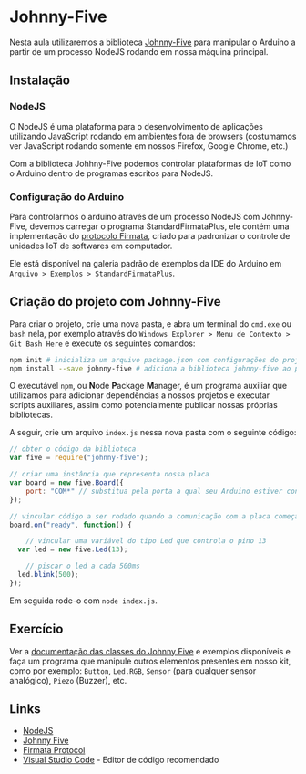 # Johnny-Five

Nesta aula utilizaremos a biblioteca [Johnny-Five](http://johnny-five.io/) para manipular o Arduino a partir de um processo NodeJS rodando em nossa máquina principal.

## Instalação

### NodeJS

O NodeJS é uma plataforma para o desenvolvimento de aplicações utilizando JavaScript rodando em ambientes fora de browsers (costumamos ver JavaScript rodando somente em nossos Firefox, Google Chrome, etc.)

Com a biblioteca Johhny-Five podemos controlar plataformas de IoT como o Arduino dentro de programas escritos para NodeJS.

### Configuração do Arduino

Para controlarmos o arduino através de um processo NodeJS com Johnny-Five, devemos carregar o programa StandardFirmataPlus, ele contém uma implementação do [protocolo Firmata](https://github.com/firmata/protocol), criado para padronizar o controle de unidades IoT de softwares em computador.

Ele está disponível na galeria padrão de exemplos da IDE do Arduino em `Arquivo > Exemplos > StandardFirmataPlus`.

## Criação do projeto com Johnny-Five

Para criar o projeto, crie uma nova pasta, e abra um terminal do `cmd.exe` ou `bash` nela, por exemplo através do `Windows Explorer > Menu de Contexto > Git Bash Here` e execute os seguintes comandos:

```bash
npm init # inicializa um arquivo package.json com configurações do projeto, como nome do projeto, autor, etc.
npm install --save johnny-five # adiciona a biblioteca johnny-five ao projeto
```

O executável `npm`, ou **N**ode **P**ackage **M**anager, é um programa auxiliar que utilizamos para adicionar dependências a nossos projetos e executar scripts auxiliares, assim como potencialmente publicar nossas próprias bibliotecas.

A seguir, crie um arquivo `index.js` nessa nova pasta com o seguinte código:

```javascript
// obter o código da biblioteca
var five = require("johnny-five");

// criar uma instância que representa nossa placa
var board = new five.Board({
	port: "COM*" // substitua pela porta a qual seu Arduino estiver conectado
});

// vincular código a ser rodado quando a comunicação com a placa começar
board.on("ready", function() {

	// vincular uma variável do tipo Led que controla o pino 13
  var led = new five.Led(13);

	// piscar o led a cada 500ms
  led.blink(500);
});
```

Em seguida rode-o com `node index.js`.

## Exercício

Ver a [documentação das classes do Johnny Five](http://johnny-five.io/api/) e exemplos disponíveis e faça um programa que manipule outros elementos presentes em nosso kit, como por exemplo: `Button`, `Led.RGB`, `Sensor` (para qualquer sensor analógico), `Piezo` (Buzzer), etc.

## Links

- [NodeJS](http://nodejs.org/)
- [Johnny Five](http://johnny-five.io/)
- [Firmata Protocol](https://github.com/firmata/protocol)
- [Visual Studio Code](https://code.visualstudio.com/) - Editor de código recomendado
